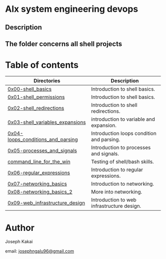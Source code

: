 # Alx system engineering devops


## Description

## The folder concerns all shell projects 


# Table of contents 
Directories | Description
------------|------------
[0x00-shell_basics](./0x00-shell_basics) | Introduction to shell basics.
[0x01-shell_permissions](./0x01-shell_permisisons) | Introduction to shell basics.
[0x02-shell_redirections](./0x02-shell_redirections) | Introduction to shell redirections.
[0x03-shell_variables_expansions](./0x03-shell_variablles_expansions) | introduction to variable and expansion.
[0x04-loops_conditions_and_parsing](./0x04-loops_conditions_and_parsing) | Introduction loops condition and parsing.
[0x05-processes_and_signals](./0x05-processes_and_signals) | Introduction to processes and signals.
[command_line_for_the_win](./command_line_for_the_win) | Testing of shell/bash skills.
[0x06-regular_expressions](./0x06-regular_expressions) | Introduction to regular expressions.
[0x07-networking_basics](./0x07-networking_basics) | Introduction to networking.
[0x08-networking_basics_2](./0x08-networking_basics_2) | More into networking.
[0x09-web_infrastructure_design](./0x09-web_infrastructure_design) | Introduction to web infrastructure design.

# Author

Joseph Kakai


email: josephngalu96@gmail.com

